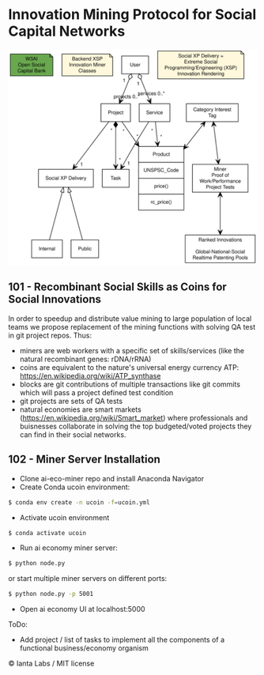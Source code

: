 # Innovation Mining Protocol for Social Capital Networks

![](/yuml/BE-classes.svg)

## 101 - Recombinant Social Skills as Coins for Social Innovations

In order to speedup and distribute value mining to large population of local teams we propose replacement of the mining functions with solving QA test in git project repos.
Thus:

- miners are web workers with a specific set of skills/services (like the natural recombinant genes: rDNA/rRNA)
- coins are equivalent to the nature's universal energy currency ATP: https://en.wikipedia.org/wiki/ATP_synthase
- blocks are git contributions of multiple transactions like git commits which will pass a project defined test condition
- git projects are sets of QA tests
- natural economies are smart markets (https://en.wikipedia.org/wiki/Smart_market) where professionals and buisnesses collaborate in solving the top budgeted/voted projects they can find in their social networks.

## 102 - Miner Server Installation

- Clone ai-eco-miner repo and install Anaconda Navigator
- Create Conda ucoin environment:

```bash
$ conda env create -n ucoin -f=ucoin.yml
```

- Activate ucoin environment

```bash
$ conda activate ucoin
```

- Run ai economy miner server:

```bash
$ python node.py
```

or start multiple miner servers on different ports:

```bash
$ python node.py -p 5001
```

- Open ai economy UI at localhost:5000

ToDo:

- Add project / list of tasks to implement all the components of a functional business/economy organism

© Ianta Labs / MIT license
